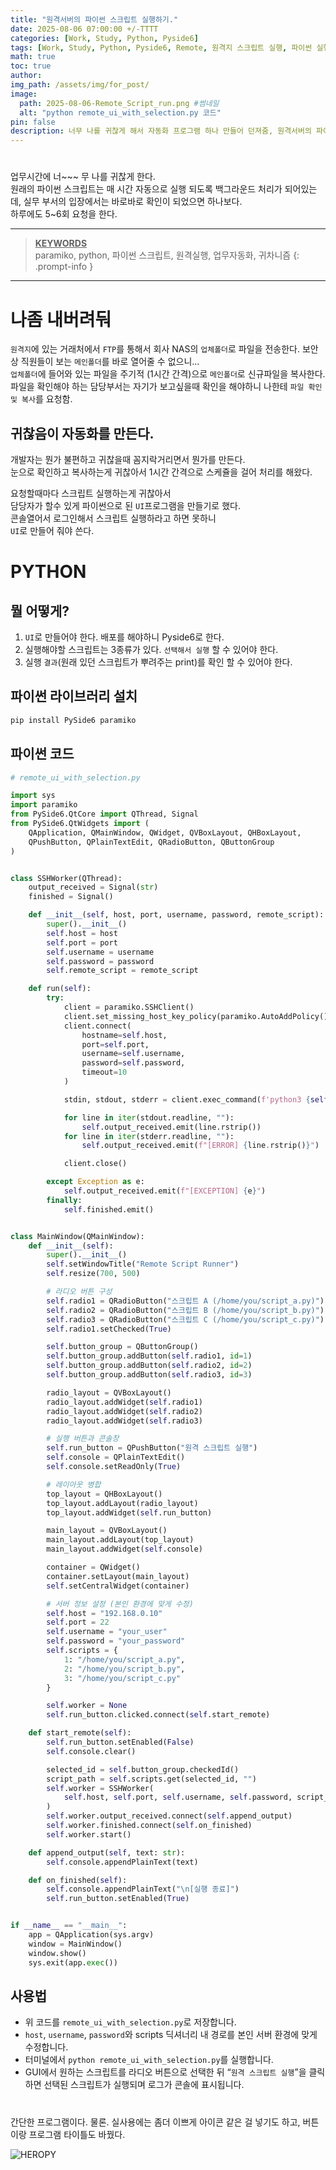 ```yaml
---
title: "원격서버의 파이썬 스크립트 실행하기."
date: 2025-08-06 07:00:00 +/-TTTT
categories: [Work, Study, Python, Pyside6]
tags: [Work, Study, Python, Pyside6, Remote, 원격지 스크립트 실행, 파이썬 실행, 업무자동화]
math: true
toc: true
author: 
img_path: /assets/img/for_post/
image:
  path: 2025-08-06-Remote_Script_run.png #썸네일
  alt: "python remote_ui_with_selection.py 코드"
pin: false
description: 너무 나를 귀찮게 해서 자동화 프로그램 하나 만들어 던져줌, 원격서버의 파이썬 실행하는 스크립트
---
```

#

업무시간에 너~~~ 무 나를 귀찮게 한다.  
원래의 파이썬 스크립트는 매 시간 자동으로 실행 되도록 백그라운드 처리가 되어있는데,  실무 부서의 입장에서는 바로바로 확인이 되었으면 하나보다.  
하루에도 5~6회 요청을 한다.

--------------------
> **<u>KEYWORDS</u>**         
> paramiko, python, 파이썬 스크립트, 원격실행, 업무자동화, 귀차니즘
{: .prompt-info }
--------------------
# 나좀 내버려둬
`원격지`에 있는 거래처에서 `FTP`를 통해서 회사 NAS의 `업체폴더`로 파일을 전송한다. 보안상 직원들이 보는 `메인폴더`를 바로 열어줄 수 없으니...  
`업체폴더`에 들어와 있는 파일을 주기적 (1시간 간격)으로 `메인폴더`로 신규파일을 복사한다.  
파일을 확인해야 하는 담당부서는 자기가 보고싶을때 확인을 해야하니 나한테 `파일 확인 및 복사`를 요청함.

## 귀찮음이 자동화를 만든다.
개발자는 뭔가 불편하고 귀찮을때 꼼지락거리면서 뭔가를 만든다.  
눈으로 확인하고 복사하는게 귀찮아서 1시간 간격으로 스케쥴을 걸어 처리를 해왔다.  

요청할때마다 스크립트 실행하는게 귀찮아서   
담당자가 할수 있게 파이썬으로 된 `UI`프로그램을 만들기로 했다.  
콘솔열어서 로그인해서 스크립트 실행하라고 하면 못하니  
`UI`로 만들어 줘야 쓴다.

# PYTHON 
## 뭘 어떻게?
1. `UI`로 만들어야 한다. 배포를 해야하니 Pyside6로 한다.
2. 실행해야할 스크립트는 3종류가 있다. `선택해서 실행` 할 수 있어야 한다.
3. 실행 `결과`(원래 있던 스크립트가 뿌려주는 print)를 확인 할 수 있어야 한다.

## 파이썬 라이브러리 설치
```bash
pip install PySide6 paramiko
```

## 파이썬 코드
```python
# remote_ui_with_selection.py

import sys
import paramiko
from PySide6.QtCore import QThread, Signal
from PySide6.QtWidgets import (
    QApplication, QMainWindow, QWidget, QVBoxLayout, QHBoxLayout,
    QPushButton, QPlainTextEdit, QRadioButton, QButtonGroup
)


class SSHWorker(QThread):
    output_received = Signal(str)
    finished = Signal()

    def __init__(self, host, port, username, password, remote_script):
        super().__init__()
        self.host = host
        self.port = port
        self.username = username
        self.password = password
        self.remote_script = remote_script

    def run(self):
        try:
            client = paramiko.SSHClient()
            client.set_missing_host_key_policy(paramiko.AutoAddPolicy())
            client.connect(
                hostname=self.host,
                port=self.port,
                username=self.username,
                password=self.password,
                timeout=10
            )

            stdin, stdout, stderr = client.exec_command(f'python3 {self.remote_script}')

            for line in iter(stdout.readline, ""):
                self.output_received.emit(line.rstrip())
            for line in iter(stderr.readline, ""):
                self.output_received.emit(f"[ERROR] {line.rstrip()}")

            client.close()

        except Exception as e:
            self.output_received.emit(f"[EXCEPTION] {e}")
        finally:
            self.finished.emit()


class MainWindow(QMainWindow):
    def __init__(self):
        super().__init__()
        self.setWindowTitle("Remote Script Runner")
        self.resize(700, 500)

        # 라디오 버튼 구성
        self.radio1 = QRadioButton("스크립트 A (/home/you/script_a.py)")
        self.radio2 = QRadioButton("스크립트 B (/home/you/script_b.py)")
        self.radio3 = QRadioButton("스크립트 C (/home/you/script_c.py)")
        self.radio1.setChecked(True)

        self.button_group = QButtonGroup()
        self.button_group.addButton(self.radio1, id=1)
        self.button_group.addButton(self.radio2, id=2)
        self.button_group.addButton(self.radio3, id=3)

        radio_layout = QVBoxLayout()
        radio_layout.addWidget(self.radio1)
        radio_layout.addWidget(self.radio2)
        radio_layout.addWidget(self.radio3)

        # 실행 버튼과 콘솔창
        self.run_button = QPushButton("원격 스크립트 실행")
        self.console = QPlainTextEdit()
        self.console.setReadOnly(True)

        # 레이아웃 병합
        top_layout = QHBoxLayout()
        top_layout.addLayout(radio_layout)
        top_layout.addWidget(self.run_button)

        main_layout = QVBoxLayout()
        main_layout.addLayout(top_layout)
        main_layout.addWidget(self.console)

        container = QWidget()
        container.setLayout(main_layout)
        self.setCentralWidget(container)

        # 서버 정보 설정 (본인 환경에 맞게 수정)
        self.host = "192.168.0.10"
        self.port = 22
        self.username = "your_user"
        self.password = "your_password"
        self.scripts = {
            1: "/home/you/script_a.py",
            2: "/home/you/script_b.py",
            3: "/home/you/script_c.py"
        }

        self.worker = None
        self.run_button.clicked.connect(self.start_remote)

    def start_remote(self):
        self.run_button.setEnabled(False)
        self.console.clear()

        selected_id = self.button_group.checkedId()
        script_path = self.scripts.get(selected_id, "")
        self.worker = SSHWorker(
            self.host, self.port, self.username, self.password, script_path
        )
        self.worker.output_received.connect(self.append_output)
        self.worker.finished.connect(self.on_finished)
        self.worker.start()

    def append_output(self, text: str):
        self.console.appendPlainText(text)

    def on_finished(self):
        self.console.appendPlainText("\n[실행 종료]")
        self.run_button.setEnabled(True)


if __name__ == "__main__":
    app = QApplication(sys.argv)
    window = MainWindow()
    window.show()
    sys.exit(app.exec())
```
## 사용법
- 위 코드를 `remote_ui_with_selection.py`로 저장합니다.
- `host`, `username`, `password`와 scripts 딕셔너리 내 경로를 본인 서버 환경에 맞게 수정합니다.
- 터미널에서 `python remote_ui_with_selection.py`를 실행합니다.
- GUI에서 원하는 스크립트를 라디오 버튼으로 선택한 뒤 “`원격 스크립트 실행`”을 클릭하면 선택된 스크립트가 실행되며 로그가 콘솔에 표시됩니다.

#

간단한 프로그램이다.
물론. 실사용에는 좀더 이쁘게 아이콘 같은 걸 넣기도 하고, 버튼이랑 프로그램 타이틀도 바꿨다.

![HEROPY](/assets/img/for_post/2025-08-05-remote_py.png)


